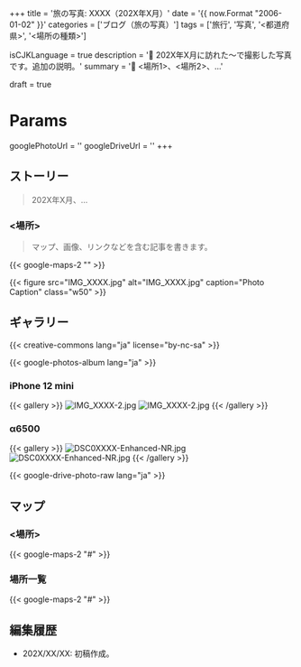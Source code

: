 +++
title = '旅の写真: XXXX（202X年X月）'
date = '{{ now.Format "2006-01-02" }}'
categories = ['ブログ（旅の写真）']
tags = ['旅行', '写真', '<都道府県>', '<場所の種類>']

isCJKLanguage = true
description = '📝 202X年X月に訪れた〜で撮影した写真です。追加の説明。'
summary = '📍 <場所1>、<場所2>、...'

draft = true

# Params
googlePhotoUrl = ''
googleDriveUrl = ''
+++


## ストーリー

> 202X年X月、...


### \<場所\>

> マップ、画像、リンクなどを含む記事を書きます。

{{< google-maps-2 "" >}}

{{< figure
    src="IMG_XXXX.jpg"
    alt="IMG_XXXX.jpg"
    caption="Photo Caption"
    class="w50"
    >}}


## ギャラリー

{{< creative-commons lang="ja" license="by-nc-sa" >}}

{{< google-photos-album lang="ja" >}}


### iPhone 12 mini

{{< gallery >}}
  <img src="IMG_XXXX-2.jpg" alt="IMG_XXXX-2.jpg" class="grid-w50" />
  <img src="IMG_XXXX-2.jpg" alt="IMG_XXXX-2.jpg" class="grid-w50" />
{{< /gallery >}}


### α6500

{{< gallery >}}
  <img src="DSC0XXXX-Enhanced-NR.jpg" alt="DSC0XXXX-Enhanced-NR.jpg" class="grid-w60" />
  <img src="DSC0XXXX-Enhanced-NR.jpg" alt="DSC0XXXX-Enhanced-NR.jpg" class="grid-w40" />
{{< /gallery >}}

{{< google-drive-photo-raw lang="ja" >}}


## マップ

### \<場所\>

{{< google-maps-2 "#" >}}


### 場所一覧

{{< google-maps-2 "#" >}}


## 編集履歴

- 202X/XX/XX: 初稿作成。
